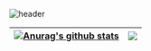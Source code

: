 ![header](https://capsule-render.vercel.app/api?type=waving&section=header&text=Hi%20there%20👋&fontSize=50&fontAlign=80)

| <a href="https://github.com/anuraghazra/github-readme-stats"><img align="center" src="https://github-readme-stats.vercel.app/api?username=iijung&show_icons=true&include_all_commits=true&theme=buefy&hide_border=true" alt="Anurag's github stats" /></a> | <a href="https://github.com/anuraghazra/github-readme-stats"><img align="center" src="https://github-readme-stats.vercel.app/api/top-langs/?username=iijung&layout=compact&theme=buefy&hide_border=true" /></a> |
| ------------- | ------------- |

<br />



